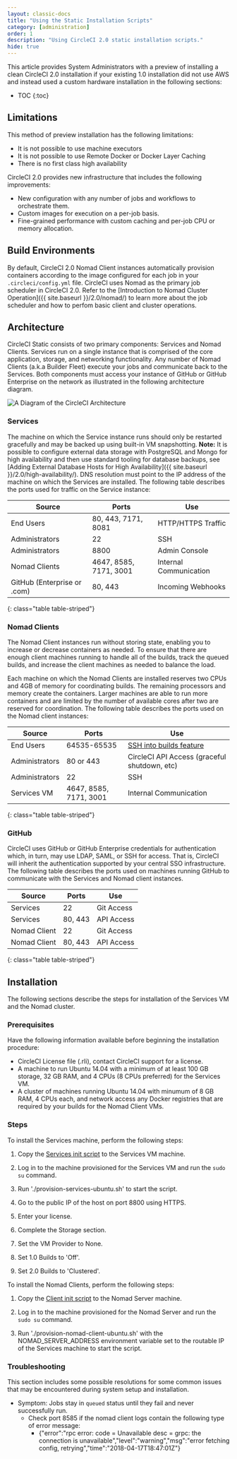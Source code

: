 ```yaml
---
layout: classic-docs
title: "Using the Static Installation Scripts"
category: [administration]
order: 1
description: "Using CircleCI 2.0 static installation scripts."
hide: true
---
```

This article provides System Administrators with a preview of installing a clean CircleCI 2.0 installation if your existing 1.0 installation did not use AWS and instead used a custom hardware installation in the following sections:

* TOC
{:toc}


## Limitations 

This method of preview installation has the following limitations:

- It is not possible to use machine executors
- It is not possible to use Remote Docker or Docker Layer Caching
- There is no first class high availability

CircleCI 2.0 provides new infrastructure that includes the following improvements:

* New configuration with any number of jobs and workflows to orchestrate them. 
* Custom images for execution on a per-job basis.
* Fine-grained performance with custom caching and per-job CPU or memory allocation. 

## Build Environments

By default, CircleCI 2.0 Nomad Client instances automatically provision containers according to the image configured for each job in your `.circleci/config.yml` file. CircleCI uses Nomad as the primary job scheduler in CircleCI 2.0. Refer to the [Introduction to Nomad Cluster Operation]({{ site.baseurl }}/2.0/nomad/) to learn more about the job scheduler and how to perfom basic client and cluster operations.

## Architecture

CircleCI Static consists of two primary components: Services and Nomad Clients. Services run on a single instance that is comprised of the core application, storage, and networking functionality. Any number of Nomad Clients (a.k.a Builder Fleet) execute your jobs and communicate back to the Services. Both components must access your instance of GitHub or GitHub Enterprise on the network as illustrated in the following architecture diagram.

![A Diagram of the CircleCI Architecture]({{site.baseurl}}/assets/img/docs/architecture-v1.png)

### Services 

The machine on which the Service instance runs should only be restarted gracefully and may be backed up using built-in VM snapshotting. **Note:** It is possible to configure external data storage with PostgreSQL and Mongo for high availability and then use standard tooling for database backups, see [Adding External Database Hosts for High Availability]({{ site.baseurl }}/2.0/high-availability/). DNS resolution must point to the IP address of the machine on which the Services are installed. The following table describes the ports used for traffic on the Service instance:


| Source                      | Ports                   | Use                    |
|-----------------------------|-------------------------|------------------------|
| End Users                   | 80, 443, 7171, 8081     | HTTP/HTTPS Traffic     |
| Administrators              | 22                      | SSH                    |
| Administrators              | 8800                    | Admin Console          |
| Nomad Clients               | 4647, 8585, 7171, 3001  | Internal Communication |
| GitHub (Enterprise or .com) | 80, 443                 | Incoming Webhooks      |
{: class="table table-striped"}

### Nomad Clients

The Nomad Client instances run without storing state, enabling you to increase or decrease containers as needed. To ensure that there are enough client machines running to handle all of the builds, track the queued builds, and increase the client machines as needed to balance the load.

Each machine on which the Nomad Clients are installed reserves two CPUs and 4GB of memory for coordinating builds. The remaining processors and memory create the containers. Larger machines are able to run more containers and are limited by the number of available cores after two are reserved for coordination. The following table describes the ports used on the Nomad client instances:


| Source                           | Ports                   | Use                                                            |
|----------------------------------|-------------------------|----------------------------------------------------------------|
| End Users                        | 64535-65535             | [SSH into builds feature](https://circleci.com/docs/2.0/ssh-access-jobs/) |
| Administrators                   | 80 or 443               | CircleCI API Access (graceful shutdown, etc)                   |
| Administrators                   | 22                      | SSH                                                            |
| Services VM                      | 4647, 8585, 7171, 3001  | Internal Communication                                         |
{: class="table table-striped"}

### GitHub

CircleCI uses GitHub or GitHub Enterprise credentials for
authentication which, in turn, may use LDAP, SAML, or SSH for access. That is, CircleCI will inherit the authentication supported by your central SSO infrastructure. The following table describes the ports used on machines running GitHub to communicate with the Services and Nomad client instances.


| Source        | Ports   | Use          |
|---------------|---------|--------------|
| Services   | 22      | Git Access   |
| Services   | 80, 443 | API Access   |
| Nomad Client | 22      | Git Access   |
| Nomad Client | 80, 443 | API Access   |
{: class="table table-striped"}


## Installation 

The following sections describe the steps for installation of the Services VM and the Nomad cluster.

### Prerequisites

Have the following information available before beginning the installation procedure:

- CircleCI License file (.rli), contact CircleCI support for a license.
- A machine to run Ubuntu 14.04 with a minimum of at least 100 GB storage, 32 GB RAM, and 4 CPUs (8 CPUs preferred) for the Services VM.
- A cluster of machines running Ubuntu 14.04 with minumum of 8 GB RAM, 4 CPUs each, and network access any Docker registries that are required by your builds for the Nomad Client VMs.

### Steps

To install the Services machine, perform the following steps:

1. Copy the [Services init script](https://github.com/circleci/server-static-install/blob/master/provision-services-ubuntu.sh) to the Services VM machine.

2. Log in to the machine provisioned for the Services VM and run the `sudo su` command.

3. Run './provision-services-ubuntu.sh' to start the script. 

4. Go to the public IP of the host on port 8800 using HTTPS.

5. Enter your license.

6. Complete the Storage section.

7. Set the VM Provider to None.

8. Set 1.0 Builds to 'Off'.

9. Set 2.0 Builds to 'Clustered'.

To install the Nomad Clients, perform the following steps:

1. Copy the [Client init script](https://github.com/circleci/server-static-install/blob/master/provision-nomad-client-ubuntu.sh) to the Nomad Server machine.

2. Log in to the machine provisioned for the Nomad Server and run the `sudo su` command.

3. Run './provision-nomad-client-ubuntu.sh' with the NOMAD_SERVER_ADDRESS environment variable set to the routable IP of the Services machine to start the script. 


### Troubleshooting

This section includes some possible resolutions for some common issues that may be encountered during system setup and installation.

- Symptom: Jobs stay in `queued` status until they fail and never successfully run.
  - Check port 8585 if the nomad client logs contain the following type of error message:
    - {"error":"rpc error: code = Unavailable desc = grpc: the connection is unavailable","level":"warning","msg":"error fetching config, retrying","time":"2018-04-17T18:47:01Z"}
